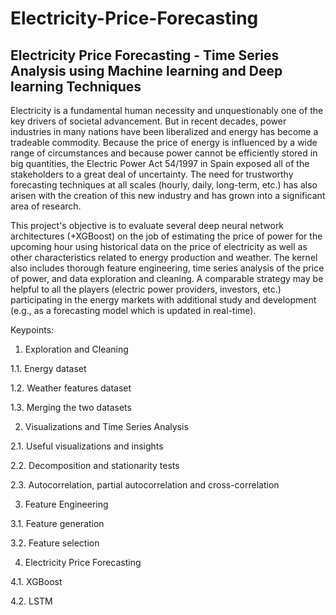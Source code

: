 # Electricity-Price-Forecasting
## Electricity Price Forecasting - Time Series Analysis using Machine learning and Deep learning Techniques

Electricity is a fundamental human necessity and unquestionably one of the key drivers of societal advancement. But in recent decades, power industries in many nations have been liberalized and energy has become a tradeable commodity. Because the price of energy is influenced by a wide range of circumstances and because power cannot be efficiently stored in big quantities, the Electric Power Act 54/1997 in Spain exposed all of the stakeholders to a great deal of uncertainty. The need for trustworthy forecasting techniques at all scales (hourly, daily, long-term, etc.) has also arisen with the creation of this new industry and has grown into a significant area of research.

This project's objective is to evaluate several deep neural network architectures (+XGBoost) on the job of estimating the price of power for the upcoming hour using historical data on the price of electricity as well as other characteristics related to energy production and weather. The kernel also includes thorough feature engineering, time series analysis of the price of power, and data exploration and cleaning. A comparable strategy may be helpful to all the players (electric power providers, investors, etc.) participating in the energy markets with additional study and development (e.g., as a forecasting model which is updated in real-time).

Keypoints:

1. Exploration and Cleaning

1.1. Energy dataset

1.2. Weather features dataset

1.3. Merging the two datasets

2. Visualizations and Time Series Analysis

2.1. Useful visualizations and insights

2.2. Decomposition and stationarity tests

2.3. Autocorrelation, partial autocorrelation and cross-correlation

3. Feature Engineering

3.1. Feature generation

3.2. Feature selection

4. Electricity Price Forecasting

4.1. XGBoost

4.2. LSTM
